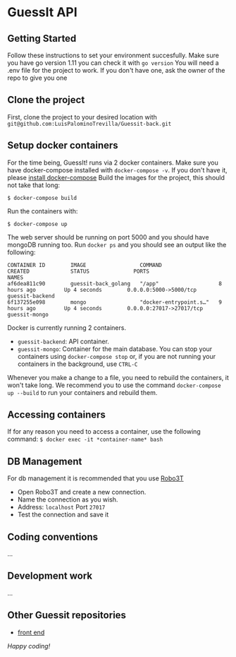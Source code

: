 # GuessIt API

## Getting Started
Follow these instructions to set your environment succesfully.
Make sure you have go version 1.11 you can check it with `go version`
You will need a .env file for the project to work. If you don't have one, ask the owner of the repo to give you one

## Clone the project
First, clone the project to your desired location with `git@github.com:LuisPalominoTrevilla/Guessit-back.git`

## Setup docker containers
For the time being, GuessIt! runs via 2 docker containers.
Make sure you have docker-compose installed with `docker-compose -v`. If you don't have it, please [install docker-compose](https://docs.docker.com/compose/install/)
Build the images for the project, this should not take that long:
```
$ docker-compose build
```
Run the containers with:
```
$ docker-compose up
```
The web server should be running on port 5000 and you should have mongoDB running too.
Run `docker ps` and you should see an output like the following:
```
CONTAINER ID        IMAGE                 COMMAND                  CREATED             STATUS              PORTS                      NAMES
af6dea811c90        guessit-back_golang   "/app"                   8 hours ago         Up 4 seconds        0.0.0.0:5000->5000/tcp     guessit-backend
6f137255e098        mongo                 "docker-entrypoint.s…"   9 hours ago         Up 4 seconds        0.0.0.0:27017->27017/tcp   guessit-mongo
```
Docker is currently running 2 containers.
- `guessit-backend`: API container.
- `guessit-mongo`: Container for the main database.
You can stop your containers using `docker-compose stop` or, if you are not running your containers in the background, use `CTRL-C`

Whenever you make a change to a file, you need to rebuild the containers, it won't take long. We recommend you to use the command `docker-compose up --build` to run your containers and rebuild them.

## Accessing containers
If for any reason you need to access a container, use the following command:
`$ docker exec -it *container-name* bash`

## DB Management
For db management it is recommended that you use [Robo3T](https://robomongo.org/)
- Open Robo3T and create a new connection.
- Name the connection as you wish.
- Address: `localhost` Port `27017`
- Test the connection and save it

## Coding conventions
...

## Development work
...

## Other Guessit repositories
- [front end](https://github.com/LuisPalominoTrevilla/Guessit-front)

*Happy coding!*